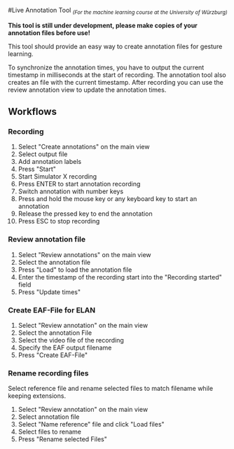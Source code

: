 #Live Annotation Tool
<sub>*(For the machine learning course at the University of Würzburg)*</sub>

**This tool is still under development, please make copies of your annotation files before use!**

This tool should provide an easy way to create annotation files for gesture learning.

To synchronize the annotation times, you have to output the current timestamp in milliseconds at the start of recording.
The annotation tool also creates an file with the current timestamp.
After recording you can use the review annotation view to update the annotation times.


## Workflows
### Recording
1. Select "Create annotations" on the main view
2. Select output file
3. Add annotation labels
4. Press "Start"
5. Start Simulator X recording
6. Press ENTER to start annotation recording
7. Switch annotation with number keys
8. Press and hold the mouse key or any keyboard key to start an annotation
9. Release the pressed key to end the annotation
10. Press ESC to stop recording

### Review annotation file

1. Select "Review annotations" on the main view
2. Select the annotation file
3. Press "Load" to load the annotation file
4. Enter the timestamp of the recording start into the "Recording started" field
5. Press "Update times"

### Create EAF-File for ELAN

1. Select "Review annotation" on the main view
2. Select the annotation File
3. Select the video file of the recording
4. Specify the EAF output filename
5. Press "Create EAF-File"


### Rename recording files

Select reference file and rename selected files to match filename while keeping extensions.

1. Select "Review annotation" on the main view
2. Select annotation file
3. Select "Name reference" file and click "Load files"
4. Select files to rename
5. Press "Rename selected Files"
